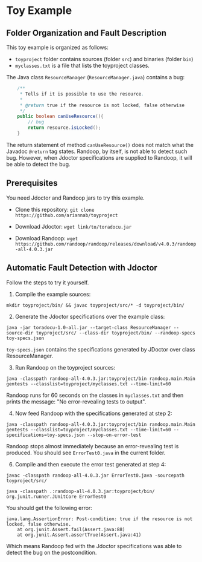 # Toy Example

## Folder Organization and Fault Description

This toy example is organized as follows:

* `toyproject` folder contains sources (folder `src`) and binaries (folder `bin`)
* `myclasses.txt` is a file that lists the toyproject classes.

The Java class `ResourceManager` (`ResourceManager.java`) contains a bug:

```java
    /**
     * Tells if it is possible to use the resource.
     *
     * @return true if the resource is not locked, false otherwise
     */
    public boolean canUseResource(){
        // bug
        return resource.isLocked();
    }
```

The return statement of method `canUseResource()` does not match what the Javadoc `@return` tag states. Randoop, by itself, is not able to detect such bug. However, when Jdoctor specifications are supplied to Randoop, it will be able to detect the bug.

## Prerequisites

You need Jdoctor and Randoop jars to try this example.

- Clone this repository: `git clone https://github.com/ariannab/toyproject`

- Download Jdoctor: `wget link/to/toradocu.jar`

- Download Randoop: `wget https://github.com/randoop/randoop/releases/download/v4.0.3/randoop-all-4.0.3.jar`

## Automatic Fault Detection with Jdoctor

Follow the steps to try it yourself.

1. Compile the example sources:

`mkdir toyproject/bin/ && javac toyproject/src/* -d toyproject/bin/`

2. Generate the Jdoctor specifications over the example class:

`java -jar toradocu-1.0-all.jar --target-class ResourceManager --source-dir toyproject/src/ --class-dir toyproject/bin/ --randoop-specs toy-specs.json`

`toy-specs.json` contains the specifications generated by JDoctor over class ResourceManager.

3. Run Randoop on the toyproject sources:

`java -classpath randoop-all-4.0.3.jar:toyproject/bin randoop.main.Main gentests --classlist=toyproject/myclasses.txt --time-limit=60`

Randoop runs for 60 seconds on the classes in `myclasses.txt` and then prints the message: "No error-revealing tests to output".

4. Now feed Randoop with the specifications generated at step 2:

`java -classpath randoop-all-4.0.3.jar:toyproject/bin randoop.main.Main gentests --classlist=toyproject/myclasses.txt --time-limit=60 --specifications=toy-specs.json --stop-on-error-test`

Randoop stops almost immediately because an error-revealing test is produced. You should see `ErrorTest0.java` in the current folder.

6. Compile and then execute the error test generated at step 4:

`javac -classpath randoop-all-4.0.3.jar ErrorTest0.java -sourcepath toyproject/src/`

`java -classpath .:randoop-all-4.0.3.jar:toyproject/bin/ org.junit.runner.JUnitCore ErrorTest0`

You should get the following error:
```
java.lang.AssertionError: Post-condition: true if the resource is not locked, false otherwise.
    at org.junit.Assert.fail(Assert.java:88)
    at org.junit.Assert.assertTrue(Assert.java:41)
```
Which means Randoop fed with the Jdoctor specifications was able to detect the bug on the postcondition.
